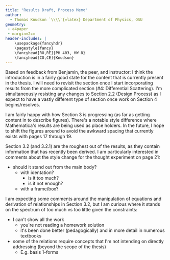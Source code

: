 ```yaml
---
title: "Results Draft, Process Memo"
author:
  - Thomas Knudson `\\\\`{=latex} Department of Physics, OSU
geometry:
 - a4paper
 - margin=2cm
header-includes: |
    \usepackage{fancyhdr}
    \pagestyle{fancy}
    \fancyhead[RO,RE]{PH 403, HW 8}
    \fancyhead[CO,CE]{Knudson}
---
```


Based on feedback from Benjamin, the peer, and instructor: I think the introduction is in a fairly good state for the content that is currently present in the thesis. I will need to revisit the section once I start incorporating results from the more complicated section (#4: Differential Scattering). I'm simultaneously resisting any changes to Section 2.2 (Design Process) as I expect to have a vastly different type of section once work on Section 4 begins/resolves.

I am fairly happy with how Section 3 is progressing (as far as getting content in to describe figures). There's a notable style difference where Mathematica's results are being used as place holders. In the future, I hope to shift the figures around to avoid the awkward spacing that currently exists with pages 17 through 19.

Section 3.2 (and 3.2.1) are the roughest out of the results, as they contain information that has recently been derived. I am particularly interested in comments about the style change for the thought experiment on page 21:

- should it stand out from the main body?
  - with identation?
    - is it too much?
    - is it not enough?
  - with a frame/box?

I am expecting some comments around the manipulation of equations and derivation of relationships in Section 3.2, but I am curious where it stands on the spectrum of too much vs too little given the constraints:

- I can't show all the work 
  - you're not reading a homework solution
  - it's been done better (pedagogically) and in more detail in numerous textbooks
- some of the relations require concepts that I'm not intending on directly addressing (beyond the scope of the thesis)
  - E.g. basis 1-forms
